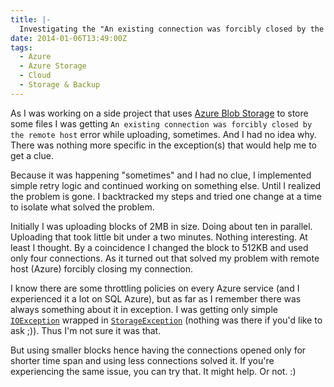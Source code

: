 ```yaml
---
title: |-
  Investigating the "An existing connection was forcibly closed by the remote host" on Azure Blob Storage
date: 2014-01-06T13:49:00Z
tags:
  - Azure
  - Azure Storage
  - Cloud
  - Storage & Backup
---
```

As I was working on a side project that uses [Azure Blob Storage][1] to store some files I was getting `An existing connection was forcibly closed by the remote host` error while uploading, sometimes. And I had no idea why. There was nothing more specific in the exception(s) that would help me to get a clue.

<!-- excerpt -->

Because it was happening "sometimes" and I had no clue, I implemented simple retry logic and continued working on something else. Until I realized the problem is gone. I backtracked my steps and tried one change at a time to isolate what solved the problem.

Initially I was uploading blocks of 2MB in size. Doing about ten in parallel. Uploading that took little bit under a two minutes. Nothing interesting. At least I thought. By a coincidence I changed the block to 512KB and used only four connections. As it turned out that solved my problem with remote host (Azure) forcibly closing my connection.

I know there are some throttling policies on every Azure service (and I experienced it a lot on SQL Azure), but as far as I remember there was always something about it in exception. I was getting only simple [`IOException`][2] wrapped in [`StorageException`][3] (nothing was there if you'd like to ask ;)). Thus I'm not sure it was that.

But using smaller blocks hence having the connections opened only for shorter time span and using less connections solved it. If you're experiencing the same issue, you can try that. It might help. Or not. :)

[1]: http://www.windowsazure.com/en-us/develop/net/how-to-guides/blob-storage/
[2]: http://msdn.microsoft.com/en-us/library/system.io.ioexception(v=vs.110).aspx
[3]: http://msdn.microsoft.com/en-us/library/microsoft.windowsazure.storage.storageexception.aspx
